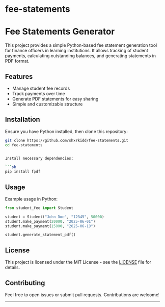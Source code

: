 # fee-statements

# Fee Statements Generator

This project provides a simple Python-based fee statement generation tool for finance officers in learning institutions. It allows tracking of student payments, calculating outstanding balances, and generating statements in PDF format.

## Features
- Manage student fee records
- Track payments over time
- Generate PDF statements for easy sharing
- Simple and customizable structure

## Installation
Ensure you have Python installed, then clone this repository:

```sh
git clone https://github.com/shxrkidd/fee-statements.git
cd fee-statements


Install necessary dependencies:

```sh
pip install fpdf
```

## Usage
Example usage in Python:

```python
from student_fee import Student

student = Student("John Doe", "12345", 50000)
student.make_payment(20000, "2025-06-01")
student.make_payment(15000, "2025-06-10")

student.generate_statement_pdf()
```

## License
This project is licensed under the MIT License - see the [LICENSE](LICENSE) file for details.

## Contributing
Feel free to open issues or submit pull requests. Contributions are welcome!

---


